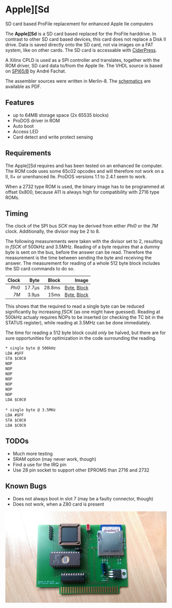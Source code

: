 # Apple][Sd
SD card based ProFile replacement for enhanced Apple IIe computers

The **Apple][Sd** is a SD card based replaced for the ProFile harddrive. In contrast to other SD card based devices, this card does not replace a Disk II drive. Data is saved directly onto the SD card, not via images on a FAT system, like on other cards. The SD card is accessable with [CiderPress](http://a2ciderpress.com/).

A Xilinx CPLD is used as a SPI controller and translates, together with the ROM driver, SD card data to/from the Apple IIe. The VHDL source is based on [SPI65/B](http://www.6502.org/users/andre/spi65b) by André Fachat.

The assembler sources were written in Merlin-8. The [schematics](AppleIISd.pdf) are available as PDF.

## Features
* up to 64MB storage space (2x 65535 blocks)
* ProDOS driver in ROM
* Auto boot
* Access LED
* Card detect and write protect sensing

## Requirements
The Apple][Sd requires and has been tested on an enhanced IIe computer. The ROM code uses some 65c02 opcodes and will therefore not work on a II, II+ or unenhanced IIe. ProDOS versions 1.1 to 2.4.1 seem to work. 

When a 2732 type ROM is used, the binary image has to be programmed at offset 0x800, because A11 is always high for compatibility with 2716 type ROMs.

## Timing
The clock of the SPI bus *SCK* may be derived from either *Phi0* or the *7M* clock. Additionally, the divisor may be 2 to 8.

The following measurements were taken with the divisor set to 2, resulting in *fSCK* of 500kHz and 3.5MHz. Reading of a byte requires that a dummy byte is sent on the bus, before the answer can be read. Therefore the measurement is the time between sending the byte and receiving the answer. The measurement for reading of a whole 512 byte block includes the SD card commands to do so.

| Clock  | Byte   | Block  | Image                                             |
| -----: | -----: | -----: | ------------------------------------------------: |
| *Phi0* | 17.7µs | 28.8ms | [Byte](Images/Bus1.gif), [Block](Images/Spi1.png) |
| *7M*   | 3.9µs  | 15ms   | [Byte](Images/Bus2.gif), [Block](Images/Spi2.png) |

This shows that the required to read a single byte can be reduced significantly by increasing *fSCK* (as one might have guessed). Reading at 500kHz actualy requires NOPs to be inserted (or checking the TC bit in the STATUS register), while reading at 3.5MHz can be done immediately.

The time for reading a 512 byte block could *only* be halved, but there are for sure opportunities for optimization in the code surrounding the reading.

```
* single byte @ 500kHz
LDA #$FF
STA $C0C0
NOP
NOP
NOP
NOP
NOP
NOP
NOP
LDA $C0C0

* single byte @ 3.5MHz
LDA #$FF
STA $C0C0
LDA $C0C0
```


## TODOs
* Much more testing
* SRAM option (may never work, though)
* Find a use for the IRQ pin
* Use 28 pin socket to support other EPROMS than 2716 and 2732

## Known Bugs
* Does not always boot in slot 7 (may be a faulty connector, though)
* Does not work, when a Z80 card is present


![Front_Img](Images/Card%20Front.jpg)
